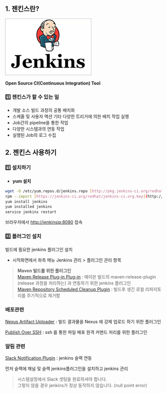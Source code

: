 ## 1. 젠킨스란?

![img](../.vuepress/public/images/img-etc/Jenkinslogo.png)  

**Open Source CI(Continuous Integration) Tool**

### 1️⃣ 젠킨스가 할 수 있는 일

- 개발 소스 빌드 과정의 공통 배치화
- 스케줄 및 사용자 액션 기타 다양한 트리거에 의한 배치 작업 실행
- Job간의 pipeline을 통한 작업
- 다양한 시스템과의 연동 작업
- 실행된 Job의 로그 수집

## 2. 젠킨스 사용하기

### 1️⃣ 설치하기

- **yum 설치**

```bash
wget -O /etc/yum.repos.d/jenkins.repo [http://pkg.jenkins-ci.org/redhat/jenkins.repo](http://pkg.jenkins-ci.org/redhat/jenkins.repo)
rpm --import [https://jenkins-ci.org/redhat/jenkins-ci.org.key](http://pkg.jenkins-ci.org/redhat/jenkins-ci.org.key)
yum install jenkins
yum installed jenkins
service jenkins restart
```

브라우저에서 [http://jenkinsip:8080](http://jenkins/) 접속

### 2️⃣ **플러그인 설치**

빌드에 필요한 jenkins 플러그인 설치

- 시작화면에서 좌측 메뉴 Jenkins 관리 > 플러그인 관리 항목

> **Maven 빌드를 위한 플러그인**  
[Maven Release Plug-in Plug-in](http://wiki.jenkins-ci.org/display/JENKINS/M2+Release+Plugin) : 메이븐 빌드의 maven-release-plugin (release 과정을 처리하는) 과 연동하기 위한 jenkins 플러그인  
[Maven Repository Scheduled Cleanup Plugin](https://wiki.jenkins-ci.org/display/JENKINS/Maven+Repo+Cleaner+Plugin) : 빌드후 생긴 로컬 리파지토리를 주기적으로 제거함  

### **배포관련**

[Nexus Artifact Uploader](https://wiki.jenkins-ci.org/display/JENKINS/Nexus+Artifact+Uploader) : 빌드 결과물을 Nexus 에 강제 업로드 하기 위한 플러그인

[Publish Over SSH](http://wiki.jenkins-ci.org/display/JENKINS/Publish+Over+SSH+Plugin) : ssh 를 통한 파일 배포 원격 커멘드 처리를 위한 플러그인

### **알림 관련**

[Slack Notification Plugin](http://wiki.jenkins-ci.org/display/JENKINS/Slack+Plugin)
: jenkins 슬랙 연동

먼저 슬랙에 채널 및 슬랙 jenkins플러그인을 설치하고 jenkins 관리

 > 시스템설정에서 Slack 셋팅을 완료하셔야 합니다.  
 그렇지 않을 경우 jenkins가 정상 동작하지 않습니다. (null point error)